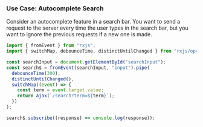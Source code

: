 ### Use Case: Autocomplete Search

Consider an autocomplete feature in a search bar. You want to send a request to the server every time the user types in the search bar, but you want to ignore the previous requests if a new one is made.

```typescript
import { fromEvent } from "rxjs";
import { switchMap, debounceTime, distinctUntilChanged } from "rxjs/operators";

const searchInput = document.getElementById("searchInput");
const search$ = fromEvent(searchInput, "input").pipe(
  debounceTime(300),
  distinctUntilChanged(),
  switchMap((event) => {
    const term = event.target.value;
    return ajax(`/search?term=${term}`);
  })
);

search$.subscribe((response) => console.log(response));
```
